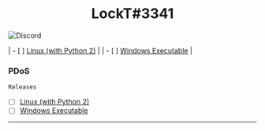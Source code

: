 <h1 align="center">LockT#3341</h1>

![Discord](https://discordapp.com/api/guilds/763890366247993364/widget.png?style=banner2)

| - [ ] [Linux (with Python 2)](https://github.com/LockT19/PDoS/releases/download/linux/PDoS_Linux.py)  |
| - [ ] [Windows Executable](https://github.com/LockT19/PDoS/releases/download/linux/PDoS_Windows.exe)  |


### PDoS
`Releases`

- [ ] [Linux (with Python 2)](https://github.com/LockT19/PDoS/releases/download/linux/PDoS_Linux.py)
- [ ] [Windows Executable](https://github.com/LockT19/PDoS/releases/download/linux/PDoS_Windows.exe)

---

